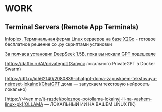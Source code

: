 # WORK

## Terminal Servers (Remote App Terminals)

[Infoplex. Терминальная ферма Linux серверов на базе X2Go](https://infoplex.ru/x2go/) - готовое бесплатное решение со .py скриптами установки

[За полчаса установил DeepSeek 1.5B, пока вы искали GPT подешевле](https://vc.ru/ai/1982601-zapusk-deepseek-1-5b-na-ubuntu-24-04)

[https://daffin.ru/AI/privategpt](Запуск локального PrivateGPT в Docker Swarm)

[https://dtf.ru/id562140/2080839-chatgpt-doma-zapuskaem-tekstovuyu-neiroset-lokalno](ChatGPT дома — запускаем текстовую нейросеть локально)

[https://r4ven.me/it-razdel/poleznoe-po/ollama-lokalnyj-ii-na-vashem-linux-pk](OLLAMA — ЛОКАЛЬНЫЙ ИИ НА ВАШЕМ LINUX ПК)

